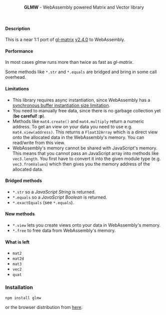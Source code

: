 <p align="center">
  <b>GLMW</b> - WebAssembly powered Matrix and Vector library
</p>

<br/>

#### Description

This is a near 1:1 port of [gl-matrix](https://github.com/toji/gl-matrix) [v2.4.0](https://github.com/toji/gl-matrix/blob/master/package.json#L4) to WebAssembly.

#### Performance

In most cases *glmw* runs more than twice as fast as *gl-matrix*.

Some methods like ``*.str`` and ``*.equals`` are bridged and bring in some call overhead.

#### Limitations

 - This library requires async instantiation, since WebAssembly has a [synchronous buffer instantiation size limitation](https://github.com/WebAssembly/design/issues/1190).
 - You need to manually free data, since there is no garbage collection yet (**be careful! :p**).
 - Methods like ``mat4.create()`` and ``mat4.multiply`` return a numeric address. To get an view on your data you need to use e.g. ``mat4.view(address)``. This returns a ``Float32Array`` which is a direct view onto the allocated data in the WebAssembly's memory. You can read/write from this view.
 - WebAssembly's memory cannot be shared with JavaScript's memory. This means that you cannot pass an JavaScript array into methods like ``vec3.length``. You first have to convert it into the given module type (e.g. ``vec3.fromValues``) which then gives you the memory address of the allocated data.

#### Bridged methods
 - ``*.str`` so a *JavaScript String* is returned.
 - ``*.equals`` so a *JavaScript Boolean* is returned.
 - ``*.exactEquals`` (see ``*.equals``).

#### New methods
 - ``*.view`` lets you create views onto your data in WebAssembly's memory.
 - ``*.free`` to free data from WebAssembly's memory.

#### What is left
 - ``mat2``
 - ``mat2d``
 - ``mat3``
 - ``vec2``
 - ``quat``

### Installation

````
npm install glmw
````
or the browser distribution from [here](//cdn.rawgit.com/maierfelix/glmw/master/dist/glmw-browser.js).
